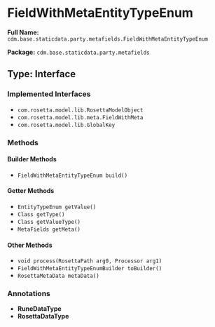 # FieldWithMetaEntityTypeEnum

**Full Name:** `cdm.base.staticdata.party.metafields.FieldWithMetaEntityTypeEnum`

**Package:** `cdm.base.staticdata.party.metafields`

## Type: Interface

### Implemented Interfaces

- `com.rosetta.model.lib.RosettaModelObject`
- `com.rosetta.model.lib.meta.FieldWithMeta`
- `com.rosetta.model.lib.GlobalKey`

### Methods

#### Builder Methods

- `FieldWithMetaEntityTypeEnum build()`

#### Getter Methods

- `EntityTypeEnum getValue()`
- `Class getType()`
- `Class getValueType()`
- `MetaFields getMeta()`

#### Other Methods

- `void process(RosettaPath arg0, Processor arg1)`
- `FieldWithMetaEntityTypeEnumBuilder toBuilder()`
- `RosettaMetaData metaData()`

### Annotations

- **RuneDataType**
- **RosettaDataType**

